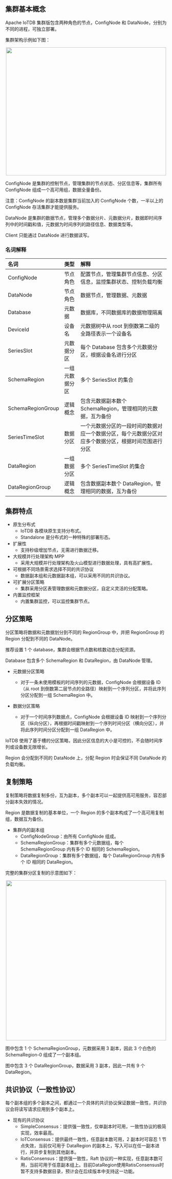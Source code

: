 <!--

```
Licensed to the Apache Software Foundation (ASF) under one
or more contributor license agreements.  See the NOTICE file
distributed with this work for additional information
regarding copyright ownership.  The ASF licenses this file
to you under the Apache License, Version 2.0 (the
"License"); you may not use this file except in compliance
with the License.  You may obtain a copy of the License at

    http://www.apache.org/licenses/LICENSE-2.0

Unless required by applicable law or agreed to in writing,
software distributed under the License is distributed on an
"AS IS" BASIS, WITHOUT WARRANTIES OR CONDITIONS OF ANY
KIND, either express or implied.  See the License for the
specific language governing permissions and limitations
under the License.
```

-->

## 集群基本概念

Apache IoTDB 集群版包含两种角色的节点，ConfigNode 和 DataNode，分别为不同的进程，可独立部署。

集群架构示例如下图：

<img style="width:100%; max-width:500px; max-height:400px; margin-left:auto; margin-right:auto; display:block;" src="/img/UserGuide/Cluster/Architecture.png?raw=true">

ConfigNode 是集群的控制节点，管理集群的节点状态、分区信息等，集群所有 ConfigNode 组成一个高可用组，数据全量备份。

注意：ConfigNode 的副本数是集群当前加入的 ConfigNode 个数，一半以上的 ConfigNode 存活集群才能提供服务。

DataNode 是集群的数据节点，管理多个数据分片、元数据分片，数据即时间序列中的时间戳和值，元数据为时间序列的路径信息、数据类型等。

Client 只能通过 DataNode 进行数据读写。

### 名词解释

| 名词                | 类型      | 解释                                                 |
|:------------------|:--------|:---------------------------------------------------|
| ConfigNode        | 节点角色    | 配置节点，管理集群节点信息、分区信息，监控集群状态、控制负载均衡                   |
| DataNode          | 节点角色    | 数据节点，管理数据、元数据                                      |
| Database          | 元数据     | 数据库，不同数据库的数据物理隔离                                   |
| DeviceId          | 设备名     | 元数据树中从 root 到倒数第二级的全路径表示一个设备名                      |
| SeriesSlot        | 元数据分区   | 每个 Database 包含多个元数据分区，根据设备名进行分区                    |
| SchemaRegion      | 一组元数据分区 | 多个 SeriesSlot 的集合                                  |
| SchemaRegionGroup | 逻辑概念    | 包含元数据副本数个 SchemaRegion，管理相同的元数据，互为备份               |
| SeriesTimeSlot    | 数据分区    | 一个元数据分区的一段时间的数据对应一个数据分区，每个元数据分区对应多个数据分区，根据时间范围进行分区 |
| DataRegion        | 一组数据分区  | 多个 SeriesTimeSlot 的集合                              |
| DataRegionGroup   | 逻辑概念    | 包含数据副本数个 DataRegion，管理相同的数据，互为备份                   |

## 集群特点

* 原生分布式
    * IoTDB 各模块原生支持分布式。
    * Standalone 是分布式的一种特殊的部署形态。
* 扩展性
    * 支持秒级增加节点，无需进行数据迁移。
* 大规模并行处理架构 MPP
    * 采用大规模并行处理架构及火山模型进行数据处理，具有高扩展性。
* 可根据不同场景需求选择不同的共识协议
    * 数据副本组和元数据副本组，可以采用不同的共识协议。
* 可扩展分区策略
    * 集群采用分区表管理数据和元数据分区，自定义灵活的分配策略。
* 内置监控框架
    * 内置集群监控，可以监控集群节点。

## 分区策略

分区策略将数据和元数据划分到不同的 RegionGroup 中，并把 RegionGroup 的 Region 分配到不同的 DataNode。

推荐设置 1 个 database，集群会根据节点数和核数动态分配资源。

Database 包含多个 SchemaRegion 和 DataRegion，由 DataNode 管理。

* 元数据分区策略 
    * 对于一条未使用模板的时间序列的元数据，ConfigNode 会根据设备 ID （从 root 到倒数第二层节点的全路径）映射到一个序列分区，并将此序列分区分配到一组 SchemaRegion 中。

* 数据分区策略 
    * 对于一个时间序列数据点，ConfigNode 会根据设备 ID 映射到一个序列分区（纵向分区），再根据时间戳映射到一个序列时间分区（横向分区），并将此序列时间分区分配到一组 DataRegion 中。

IoTDB 使用了基于槽的分区策略，因此分区信息的大小是可控的，不会随时间序列或设备数无限增长。

Region 会分配到不同的 DataNode 上，分配 Region 时会保证不同 DataNode 的负载均衡。

## 复制策略

复制策略将数据复制多份，互为副本，多个副本可以一起提供高可用服务，容忍部分副本失效的情况。

Region 是数据复制的基本单位，一个 Region 的多个副本构成了一个高可用复制组，数据互为备份。

* 集群内的副本组
    * ConfigNodeGroup：由所有 ConfigNode 组成。
    * SchemaRegionGroup：集群有多个元数据组，每个 SchemaRegionGroup 内有多个 ID 相同的 SchemaRegion。
    * DataRegionGroup：集群有多个数据组，每个 DataRegionGroup 内有多个 ID 相同的 DataRegion。
    

完整的集群分区复制的示意图如下：

<img style="width:100%; max-width:500px; max-height:500px; margin-left:auto; margin-right:auto; display:block;" src="/img/UserGuide/Cluster/Data-Partition.png?raw=true">

图中包含 1 个 SchemaRegionGroup，元数据采用 3 副本，因此 3 个白色的 SchemaRegion-0 组成了一个副本组。

图中包含 3 个 DataRegionGroup，数据采用 3 副本，因此一共有 9 个 DataRegion。

## 共识协议（一致性协议）

每个副本组的多个副本之间，都通过一个具体的共识协议保证数据一致性，共识协议会将读写请求应用到多个副本上。

* 现有的共识协议
    * SimpleConsensus：提供强一致性，仅单副本时可用，一致性协议的极简实现，效率最高。
    * IoTConsensus：提供最终一致性，任意副本数可用，2 副本时可容忍 1 节点失效，当前仅可用于 DataRegion 的副本上，写入可以在任一副本进行，并异步复制到其他副本。
    * RatisConsensus：提供强一致性，Raft 协议的一种实现，任意副本数可用，当前可用于任意副本组上。目前DataRegion使用RatisConsensus时暂不支持多数据目录，预计会在后续版本中支持这一功能。
